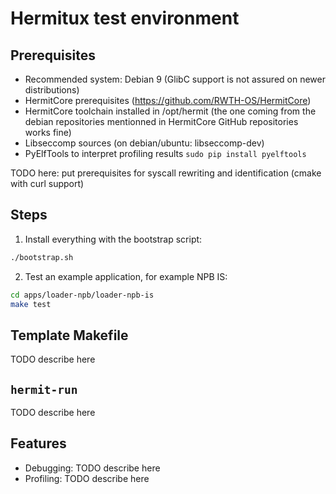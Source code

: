 # Hermitux test environment

## Prerequisites
  - Recommended system: Debian 9 (GlibC support is not assured on newer 
    distributions)
  - HermitCore prerequisites (https://github.com/RWTH-OS/HermitCore)
  - HermitCore toolchain installed in /opt/hermit (the one coming from the
  debian repositories mentionned in HermitCore GitHub repositories works fine)
  - Libseccomp sources (on debian/ubuntu: libseccomp-dev)
  - PyElfTools to interpret profiling results `sudo pip install pyelftools`

TODO here: put prerequisites for syscall rewriting and identification (cmake
with curl support)

## Steps

1. Install everything with the bootstrap script:

```bash
./bootstrap.sh
```

2. Test an example application, for example NPB IS:
```bash
cd apps/loader-npb/loader-npb-is
make test
```

## Template Makefile
TODO describe here

## `hermit-run`
TODO describe here

## Features

- Debugging: TODO describe here
- Profiling: TODO describe here
